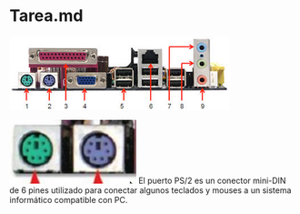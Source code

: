 # Tarea.md
![Conectors Externs](conectores.jpeg) 

![Conectors 1y2](2Y2SON4.png) 
El puerto PS/2 es un conector mini-DIN de 6 pines utilizado para conectar algunos teclados y mouses a un sistema informático compatible con PC.
